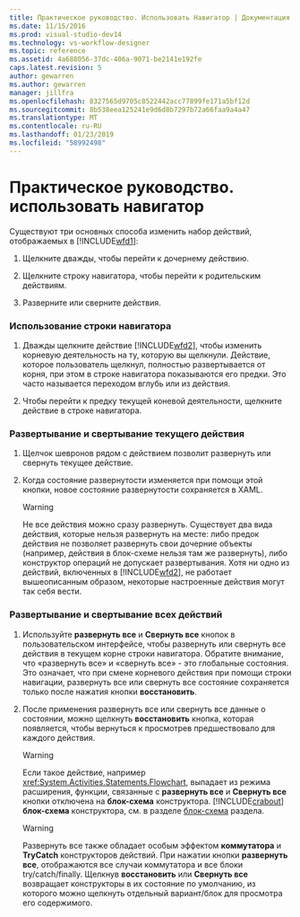 ```yaml
---
title: Практическое руководство. Использовать Навигатор | Документация Майкрософт
ms.date: 11/15/2016
ms.prod: visual-studio-dev14
ms.technology: vs-workflow-designer
ms.topic: reference
ms.assetid: 4a688056-37dc-406a-9071-be2141e192fe
caps.latest.revision: 5
author: gewarren
ms.author: gewarren
manager: jillfra
ms.openlocfilehash: 8327565d9705c8522442acc77899fe171a5bf12d
ms.sourcegitcommit: 8b538eea125241e9d6d8b7297b72a66faa9a4a47
ms.translationtype: MT
ms.contentlocale: ru-RU
ms.lasthandoff: 01/23/2019
ms.locfileid: "58992498"
---
```

# <a name="how-to-use-breadcrumb-navigation"></a>Практическое руководство. использовать навигатор
Существуют три основных способа изменить набор действий, отображаемых в [!INCLUDE[wfd1](../includes/wfd1-md.md)]:  
  
1.  Щелкните дважды, чтобы перейти к дочернему действию.  
  
2.  Щелкните строку навигатора, чтобы перейти к родительским действиям.  
  
3.  Разверните или сверните действия.  
  
### <a name="using-breadcrumb-navigation"></a>Использование строки навигатора  
  
1.  Дважды щелкните действие [!INCLUDE[wfd2](../includes/wfd2-md.md)], чтобы изменить корневую деятельность на ту, которую вы щелкнули. Действие, которое пользователь щелкнул, полностью развертывается от корня, при этом в строке навигатора показываются его предки. Это часто называется переходом вглубь или из действия.  
  
2.  Чтобы перейти к предку текущей коневой деятельности, щелкните действие в строке навигатора.  
  
### <a name="expanding-or-collapsing-an-activity-in-place"></a>Развертывание и свертывание текущего действия  
  
1.  Щелчок шевронов рядом с действием позволит развернуть или свернуть текущее действие.  
  
2.  Когда состояние развернутости изменяется при помощи этой кнопки, новое состояние развернутости сохраняется в XAML.  
  
    > [!WARNING]
    >  Не все действия можно сразу развернуть. Существует два вида действия, которые нельзя развернуть на месте: либо предок действия не позволяет развернуть свои дочерние объекты (например, действия в блок-схеме нельзя там же развернуть), либо конструктор операций не допускает развертывания. Хотя ни одно из действий, включенных в [!INCLUDE[wfd2](../includes/wfd2-md.md)], не работает вышеописанным образом, некоторые настроенные действия могут так себя вести.  
  
### <a name="expanding-all-or-collapsing-all-activities"></a>Развертывание и свертывание всех действий  
  
1.  Используйте **развернуть все** и **Свернуть все** кнопок в пользовательском интерфейсе, чтобы развернуть или свернуть все действия в текущем корне строки навигатора. Обратите внимание, что «развернуть все» и «свернуть все» - это глобальные состояния. Это означает, что при смене корневого действия при помощи строки навигации, развернуть все или свернуть все состояние сохраняется только после нажатия кнопки **восстановить**.  
  
2.  После применения развернуть все или свернуть все данные о состоянии, можно щелкнуть **восстановить** кнопка, которая появляется, чтобы вернуться к просмотрев предшествовало для каждого действия.  
  
    > [!WARNING]
    >  Если такое действие, например <xref:System.Activities.Statements.Flowchart>, выпадает из режима расширения, функции, связанные с **развернуть все** и **Свернуть все** кнопки отключена на **блок-схема**  конструктора. [!INCLUDE[crabout](../includes/crabout-md.md)] **блок-схема** конструктора, см. в разделе [блок-схема](../workflow-designer/flowchart-activity-designer.md) раздела.  
  
    > [!WARNING]
    >  Развернуть все также обладает особым эффектом **коммутатора** и **TryCatch** конструкторов действий. При нажатии кнопки **развернуть все**, отображаются все случаи коммутатора и все блоки try/catch/finally. Щелкнув **восстановить** или **Свернуть все** возвращает конструкторы в их состояние по умолчанию, из которого можно щелкнуть отдельный вариант/блок для просмотра его содержимого.